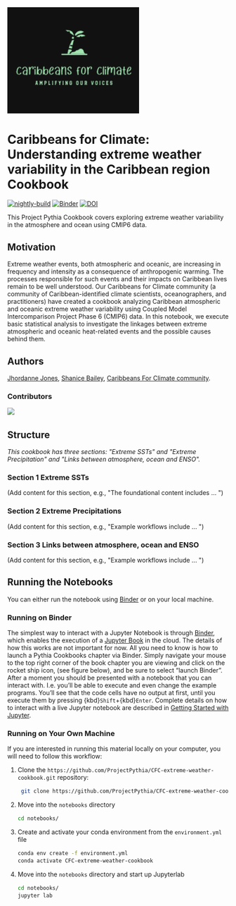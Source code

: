 <img src="CFC_logo.PNG" alt="thumbnail" width="300"/>

# Caribbeans for Climate: Understanding extreme weather variability in the Caribbean region Cookbook

[![nightly-build](https://github.com/ProjectPythia/CFC-extreme-weather-cookbook/actions/workflows/nightly-build.yaml/badge.svg)](https://github.com/ProjectPythia/CFC-extreme-weather-cookbook/actions/workflows/nightly-build.yaml)
[![Binder](https://binder.projectpythia.org/badge_logo.svg)](https://binder.projectpythia.org/v2/gh/ProjectPythia/CFC-extreme-weather-cookbook/main?labpath=notebooks)
[![DOI](https://zenodo.org/badge/813816008.svg)](https://zenodo.org/badge/latestdoi/813816008)

This Project Pythia Cookbook covers exploring extreme weather variability in the atmosphere and ocean using CMIP6 data.

## Motivation

Extreme weather events, both atmospheric and oceanic, are increasing in frequency and intensity as a consequence of anthropogenic warming. The processes responsible for such events and their impacts on Caribbean lives remain to be well understood. Our Caribbeans for Climate community (a community of Caribbean-identified climate scientists, oceanographers, and practitioners) have created a cookbook analyzing Caribbean atmospheric and oceanic extreme weather variability using Coupled Model Intercomparison Project Phase 6 (CMIP6) data. In this notebook, we execute basic statistical analysis to investigate the linkages between extreme atmospheric and oceanic heat-related events and the possible causes behind them.

## Authors

[Jhordanne Jones](github/jhordannej), [Shanice Bailey](github/shanicetbailey), [Caribbeans For Climate community](https://www.caribbeansforclimate.com/).

### Contributors

<a href="https://github.com/ProjectPythia/CFC-extreme-weather-cookbook/graphs/contributors">
  <img src="https://contrib.rocks/image?repo=ProjectPythia/CFC-extreme-weather-cookbook" />
</a>

## Structure

_This cookbook has three sections: "Extreme SSTs" and "Extreme Precipitation" and "Links between atmosphere, ocean and ENSO"._

### Section 1 Extreme SSTs 

(Add content for this section, e.g., "The foundational content includes ... ")

### Section 2 Extreme Precipitations

(Add content for this section, e.g., "Example workflows include ... ")

### Section 3 Links between atmosphere, ocean and ENSO

(Add content for this section, e.g., "Example workflows include ... ")

## Running the Notebooks

You can either run the notebook using [Binder](https://binder.projectpythia.org/) or on your local machine.

### Running on Binder

The simplest way to interact with a Jupyter Notebook is through
[Binder](https://binder.projectpythia.org/), which enables the execution of a
[Jupyter Book](https://jupyterbook.org) in the cloud. The details of how this works are not
important for now. All you need to know is how to launch a Pythia
Cookbooks chapter via Binder. Simply navigate your mouse to
the top right corner of the book chapter you are viewing and click
on the rocket ship icon, (see figure below), and be sure to select
“launch Binder”. After a moment you should be presented with a
notebook that you can interact with. I.e. you’ll be able to execute
and even change the example programs. You’ll see that the code cells
have no output at first, until you execute them by pressing
{kbd}`Shift`\+{kbd}`Enter`. Complete details on how to interact with
a live Jupyter notebook are described in [Getting Started with
Jupyter](https://foundations.projectpythia.org/foundations/getting-started-jupyter.html).

### Running on Your Own Machine

If you are interested in running this material locally on your computer, you will need to follow this workflow:

1. Clone the `https://github.com/ProjectPythia/CFC-extreme-weather-cookbook.git` repository:

   ```bash
    git clone https://github.com/ProjectPythia/CFC-extreme-weather-cookbook.git
   ```

1. Move into the `notebooks` directory
   ```bash
   cd notebooks/
   ```
1. Create and activate your conda environment from the `environment.yml` file
   ```bash
   conda env create -f environment.yml
   conda activate CFC-extreme-weather-cookbook
   ```
1. Move into the `notebooks` directory and start up Jupyterlab
   ```bash
   cd notebooks/
   jupyter lab
   ```
